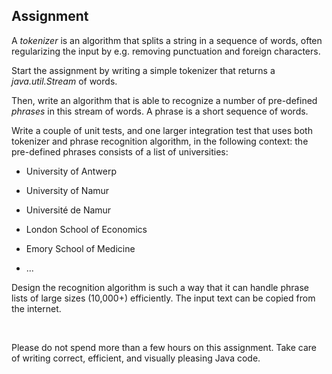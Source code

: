 Assignment
----------

A *tokenizer* is an algorithm that splits a string in a sequence of words, often
regularizing the input by e.g. removing punctuation and foreign characters.

Start the assignment by writing a simple tokenizer that returns a
*java.util.Stream* of words.

Then, write an algorithm that is able to recognize a number of pre-defined
*phrases* in this stream of words. A phrase is a short sequence of words.

Write a couple of unit tests, and one larger integration test that uses both
tokenizer and phrase recognition algorithm, in the following context: the
pre-defined phrases consists of a list of universities:

-   University of Antwerp

-   University of Namur

-   Université de Namur

-   London School of Economics

-   Emory School of Medicine

-   ...

Design the recognition algorithm is such a way that it can handle phrase lists
of large sizes (10,000+) efficiently. The input text can be copied from the
internet.

 

Please do not spend more than a few hours on this assignment. Take care of
writing correct, efficient, and visually pleasing Java code.

 
